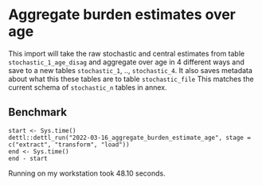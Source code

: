 # Aggregate burden estimates over age

This import will take the raw stochastic and central estimates from table `stochastic_1_age_disag` and aggregate over age in 4 different ways and save to a new tables `stochastic_1`, .., `stochastic_4`. It also saves metadata about what this these tables are to table `stochastic_file` This matches the current schema of `stochastic_n` tables in annex.

## Benchmark

```
start <- Sys.time()
dettl::dettl_run("2022-03-16_aggregate_burden_estimate_age", stage = c("extract", "transform", "load"))
end <- Sys.time()
end - start
```

Running on my workstation took 48.10 seconds.
